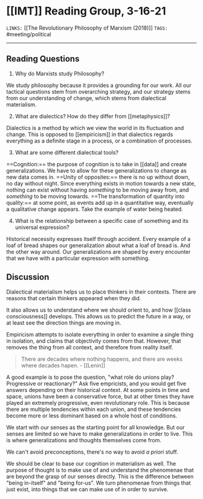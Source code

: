 # [[IMT]] Reading Group, 3-16-21
`LINKS:` [[The Revolutionary Philosophy of Marxism (2018)]]
`TAGS:` #meeting/political 

---
## Reading Questions
1. Why do Marxists study Philosophy?

We study philosophy because it provides a grounding for our work. All our tactical questions stem from overarching strategy, and our strategy stems from our understanding of change, which stems from dialectical materialism. 

2. What are dialectics? How do they differ from [[metaphysics]]?

Dialectics is a method by which we view the world in its fluctuation and change. This is opposed to [[empiricism]] in that dialectics regards everything as a definite stage in a process, or a combination of processes.

3. What are some different dialectical tools? 

==Cognition:== the purpose of cognition is to take in [[data]] and create generalizations. We have to allow for these generalizations to change as new data comes in. 
==Unity of opposites:== there is no up without down, no day without night. Since everything exists in motion towards a new state, nothing can exist without having *something* to be moving away from, and *something* to be moving towards. 
==The transformation of quantity into quality:== at some point, as events add up in a quantitative way, eventually a qualitative change appears. Take the example of water being heated. 

4. What is the relationship between a specific case of something and its universal expression?

Historical necessity expresses itself through accident. Every example of a loaf of bread shapes our generalization about what a loaf of bread is. And the other way around. Our generalizations are shaped by every encounter that we have with a particular expression with something. 

## Discussion
Dialectical materialism helps us to place thinkers in their contexts. There are reasons that certain thinkers appeared when they did.

It also allows us to understand where we should orient to, and how [[class consciousness]] develops. This allows us to predict the future in a way, or at least see the direction things are moving in.

Empiricism attempts to isolate everything in order to examine a single thing in isolation, and claims that objectivity comes from that. However, that removes the thing from all context, and therefore from reality itself. 

> There are decades where nothing happens, and there are weeks where decades hapen.
> \- [[Lenin]]

A good example is to pose the question, "what role do unions play? Progressive or reactionary?" Ask five empricists, and you would get five answers depending on their historical context. At some points in time and space, unions have been a conservative force, but at other times they have played an extremely progressive, even revolutionary role. This is because there are multiple tendencies within each union, and these tendencies become more or less dominant based on a whole host of conditions. 

We start with our senses as the starting point for all knowledge. But our senses are limited so we have to make generalizations in order to live. This is where generalizations and thoughts themselves come from.

We can't avoid preconceptions, there's no way to avoid *a priori* stuff.

We should be clear to base our cognition in materialism as well. The purpose of thought is to make use of and understand the phenomenae that are beyond the grasp of our senses directly. This is the difference between "being in-itself" and "being for-us". We turn phenomenae from things that just exist, into things that we can make use of in order to survive.
